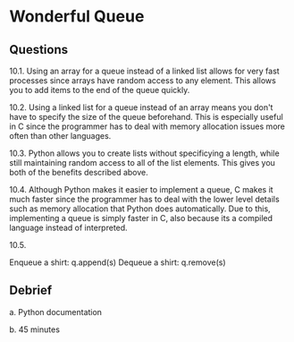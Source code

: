 # Wonderful Queue

## Questions

10.1. Using an array for a queue instead of a linked list allows for very fast processes since
arrays have random access to any element. This allows you to add items to the end of the queue
quickly.

10.2. Using a linked list for a queue instead of an array means you don't have to specify
the size of the queue beforehand. This is especially useful in C since the programmer has to
deal with memory allocation issues more often than other languages.

10.3. Python allows you to create lists without specificying a length, while still maintaining
random access to all of the list elements. This gives you both of the benefits described above.

10.4. Although Python makes it easier to implement a queue, C makes it much faster since the
programmer has to deal with the lower level details such as memory allocation that Python does
automatically. Due to this, implementing a queue is simply faster in C, also because its a compiled language instead
of interpreted.

10.5.

Enqueue a shirt: q.append(s)
Dequeue a shirt: q.remove(s)

## Debrief

a. Python documentation

b. 45 minutes

